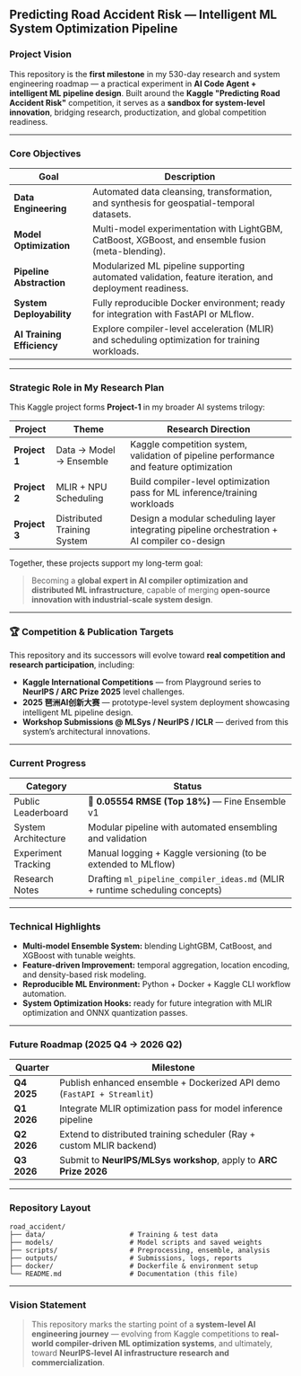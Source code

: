 ## Predicting Road Accident Risk — Intelligent ML System Optimization Pipeline

### **Project Vision**

This repository is the **first milestone** in my 530-day research and system engineering roadmap — a practical experiment in **AI Code Agent + intelligent ML pipeline design**.
Built around the **Kaggle "Predicting Road Accident Risk"** competition, it serves as a **sandbox for system-level innovation**, bridging research, productization, and global competition readiness.

---

### **Core Objectives**

| Goal                          | Description                                                                                           |
| ----------------------------- | ----------------------------------------------------------------------------------------------------- |
| **Data Engineering**       | Automated data cleansing, transformation, and synthesis for geospatial-temporal datasets.             |
| **Model Optimization**     | Multi-model experimentation with LightGBM, CatBoost, XGBoost, and ensemble fusion (meta-blending).    |
| **Pipeline Abstraction**   | Modularized ML pipeline supporting automated validation, feature iteration, and deployment readiness. |
| **System Deployability**   | Fully reproducible Docker environment; ready for integration with FastAPI or MLflow.                  |
| **AI Training Efficiency** | Explore compiler-level acceleration (MLIR) and scheduling optimization for training workloads.        |

---

### **Strategic Role in My Research Plan**

This Kaggle project forms **Project-1** in my broader AI systems trilogy:

| Project       | Theme                       | Research Direction                                                                           |
| ------------- | --------------------------- | -------------------------------------------------------------------------------------------- |
| **Project 1** | Data → Model → Ensemble     | Kaggle competition system, validation of pipeline performance and feature optimization       |
| **Project 2** | MLIR + NPU Scheduling       | Build compiler-level optimization pass for ML inference/training workloads                   |
| **Project 3** | Distributed Training System | Design a modular scheduling layer integrating pipeline orchestration + AI compiler co-design |

Together, these projects support my long-term goal:

> Becoming a **global expert in AI compiler optimization and distributed ML infrastructure**, capable of merging **open-source innovation with industrial-scale system design**.

---

### 🏆 **Competition & Publication Targets**

This repository and its successors will evolve toward **real competition and research participation**, including:

* **Kaggle International Competitions** — from Playground series to **NeurIPS / ARC Prize 2025** level challenges.
* **2025 琶洲AI创新大赛** — prototype-level system deployment showcasing intelligent ML pipeline design.
* **Workshop Submissions @ MLSys / NeurIPS / ICLR** — derived from this system’s architectural innovations.

---

### **Current Progress**

| Category            | Status                                                                        |
| ------------------- | ----------------------------------------------------------------------------- |
| Public Leaderboard  | 🥉 **0.05554 RMSE (Top 18%)** — Fine Ensemble v1                              |
| System Architecture | Modular pipeline with automated ensembling and validation                     |
| Experiment Tracking | Manual logging + Kaggle versioning (to be extended to MLflow)                 |
| Research Notes      | Drafting `ml_pipeline_compiler_ideas.md` (MLIR + runtime scheduling concepts) |

---

### **Technical Highlights**

* **Multi-model Ensemble System:** blending LightGBM, CatBoost, and XGBoost with tunable weights.
* **Feature-driven Improvement:** temporal aggregation, location encoding, and density-based risk modeling.
* **Reproducible ML Environment:** Python + Docker + Kaggle CLI workflow automation.
* **System Optimization Hooks:** ready for future integration with MLIR optimization and ONNX quantization passes.

---

### **Future Roadmap (2025 Q4 → 2026 Q2)**

| Quarter     | Milestone                                                               |
| ----------- | ----------------------------------------------------------------------- |
| **Q4 2025** | Publish enhanced ensemble + Dockerized API demo (`FastAPI + Streamlit`) |
| **Q1 2026** | Integrate MLIR optimization pass for model inference pipeline           |
| **Q2 2026** | Extend to distributed training scheduler (Ray + custom MLIR backend)    |
| **Q3 2026** | Submit to **NeurIPS/MLSys workshop**, apply to **ARC Prize 2026**       |

---

### **Repository Layout**

```
road_accident/
├── data/                     # Training & test data
├── models/                   # Model scripts and saved weights
├── scripts/                  # Preprocessing, ensemble, analysis
├── outputs/                  # Submissions, logs, reports
├── docker/                   # Dockerfile & environment setup
└── README.md                 # Documentation (this file)
```

---

### **Vision Statement**

> This repository marks the starting point of a **system-level AI engineering journey** —
> evolving from Kaggle competitions to **real-world compiler-driven ML optimization systems**,
> and ultimately, toward **NeurIPS-level AI infrastructure research and commercialization**.

